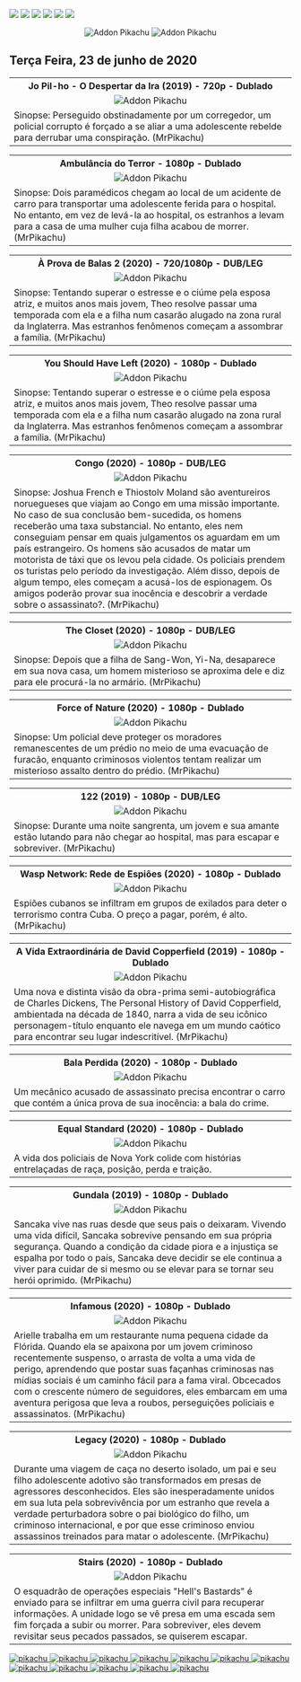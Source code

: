 <!--Copias não serão toleradas-->

 [![](https://tinyurl.com/ydcxhx7f)](http://bit.ly/repokachu) [![](https://tinyurl.com/ybaflaxt)](https://vkodi.net/repo/) [![](https://tinyurl.com/ybcutyjq)](http://bit.ly/zipikachu) [![](https://tinyurl.com/yckqgysp)](https://linktr.ee/addonpikachu) [![](https://tinyurl.com/ybja3588)](https://tinyurl.com/grupopikachu) [![](https://tinyurl.com/y83so6xr)](https://t.me/addonpikachu)  
 <div align="center"><img src="https://tinyurl.com/ydahh4kf" alt="Addon Pikachu"> <img src="https://tinyurl.com/y86yjky9" alt="Addon Pikachu"></div>
 
## Terça Feira, 23 de junho de 2020

<table style="width:100%"><tr><th><center><b> Jo Pil-ho - O Despertar da Ira (2019) - 720p - Dublado </b></center></th></tr>
<tr><td><div align="center"><img src="https://image.tmdb.org/t/p/original/wnG85IpQcWgBRR4Mqcnl0cB2Nvq.jpg" alt="Addon Pikachu"></div></td></tr>
<tr><td><justify>Sinopse:  Perseguido obstinadamente por um corregedor, um policial corrupto é forçado a se aliar a uma adolescente rebelde para derrubar uma conspiração. (MrPikachu)</justify></td></tr></table>

<table style="width:100%"><tr><th><center><b> Ambulância do Terror - 1080p - Dublado </b></center></th></tr>
<tr><td><div align="center"><img src="https://image.tmdb.org/t/p/original/YHwlfx0qwIE9nhKhr5Re3hAdD4.jpg" alt="Addon Pikachu"></div></td></tr>
<tr><td><justify>Sinopse:  Dois paramédicos chegam ao local de um acidente de carro para transportar uma adolescente ferida para o hospital. No entanto, em vez de levá-la ao hospital, os estranhos a levam para a casa de uma mulher cuja filha acabou de morrer. (MrPikachu)</justify></td></tr></table>

<table style="width:100%"><tr><th><center><b> À Prova de Balas 2 (2020) - 720/1080p - DUB/LEG </b></center></th></tr>
<tr><td><div align="center"><img src="https://image.tmdb.org/t/p/original/iOGxpQtUrjs9WBze13jzAq2ZLD.jpg" alt="Addon Pikachu"></div></td></tr>
<tr><td><justify>Sinopse:  Tentando superar o estresse e o ciúme pela esposa atriz, e muitos anos mais jovem, Theo resolve passar uma temporada com ela e a filha num casarão alugado na zona rural da Inglaterra. Mas estranhos fenômenos começam a assombrar a família. (MrPikachu)</justify></td></tr></table>

<table style="width:100%"><tr><th><center><b> You Should Have Left (2020) - 1080p - Dublado </b></center></th></tr>
<tr><td><div align="center"><img src="https://image.tmdb.org/t/p/original/chAGSv4DB9s3fsgULpSZQLN7LgN.jpg" alt="Addon Pikachu"></div></td></tr>
<tr><td><justify>Sinopse:  Tentando superar o estresse e o ciúme pela esposa atriz, e muitos anos mais jovem, Theo resolve passar uma temporada com ela e a filha num casarão alugado na zona rural da Inglaterra. Mas estranhos fenômenos começam a assombrar a família. (MrPikachu)</justify></td></tr></table>

<table style="width:100%"><tr><th><center><b> Congo (2020) - 1080p - DUB/LEG </b></center></th></tr>
<tr><td><div align="center"><img src="https://image.tmdb.org/t/p/original/9ecYUPsAVKg6Cki2JLDJJfbtri.jpg" alt="Addon Pikachu"></div></td></tr>
<tr><td><justify>Sinopse:  Joshua French e Thiostolv Moland são aventureiros noruegueses que viajam ao Congo em uma missão importante. No caso de sua conclusão bem-sucedida, os homens receberão uma taxa substancial. No entanto, eles nem conseguiam pensar em quais julgamentos os aguardam em um país estrangeiro. Os homens são acusados   de matar um motorista de táxi que os levou pela cidade. Os policiais prendem os turistas pelo período da investigação. Além disso, depois de algum tempo, eles começam a acusá-los de espionagem. Os amigos poderão provar sua inocência e descobrir a verdade sobre o assassinato?. (MrPikachu)</justify></td></tr></table>

<table style="width:100%"><tr><th><center><b> The Closet (2020) - 1080p - DUB/LEG </b></center></th></tr>
<tr><td><div align="center"><img src="https://i.ytimg.com/vi_webp/o_kFsiGnX1A/maxresdefault.webp" alt="Addon Pikachu"></div></td></tr>
<tr><td><justify>Sinopse:  Depois que a filha de Sang-Won, Yi-Na, desaparece em sua nova casa, um homem misterioso se aproxima dele e diz para ele procurá-la no armário. (MrPikachu)</justify></td></tr></table>

<table style="width:100%"><tr><th><center><b> Force of Nature (2020) - 1080p - Dublado </b></center></th></tr>
<tr><td><div align="center"><img src="https://image.tmdb.org/t/p/original/jAtO4ci8Tr5jDmg33XF3OZ8VPah.jpg" alt="Addon Pikachu"></div></td></tr>
<tr><td><justify>Sinopse:  Um policial deve proteger os moradores remanescentes de um prédio no meio de uma evacuação de furacão, enquanto criminosos violentos tentam realizar um misterioso assalto dentro do prédio. (MrPikachu)</justify></td></tr></table>

<table style="width:100%"><tr><th><center><b> 122 (2019) - 1080p - DUB/LEG </b></center></th></tr>
<tr><td><div align="center"><img src="https://image.tmdb.org/t/p/original/iRmND7pOOYFib83m6SkPFy6hTou.jpg" alt="Addon Pikachu"></div></td></tr>
<tr><td><justify>Sinopse:  Durante uma noite sangrenta, um jovem e sua amante estão lutando para não chegar ao hospital, mas para escapar e sobreviver. (MrPikachu)</justify></td></tr></table>

<table style="width:100%"><tr><th><center><b> Wasp Network: Rede de Espiões (2020) - 1080p - Dublado </b></center></th></tr>
<tr><td><div align="center"><img src="https://image.tmdb.org/t/p/original/72r4uAQGsa8KEv0DB2TpSu31lEB.jpg" alt="Addon Pikachu"></div></td></tr>
<tr><td><justify>Espiões cubanos se infiltram em grupos de exilados para deter o terrorismo contra Cuba. O preço a pagar, porém, é alto. (MrPikachu)</justify></td></tr></table>


<table style="width:100%"><tr><th><center><b> A Vida Extraordinária de David Copperfield (2019) - 1080p - Dublado </b></center></th></tr>
<tr><td><div align="center"><img src="https://image.tmdb.org/t/p/original/b8Pl9bvqJZgcZBIxxbAcaTCFba.jpg" alt="Addon Pikachu"></div></td></tr>
<tr><td><justify> Uma nova e distinta visão da obra-prima semi-autobiográfica de Charles Dickens, The Personal History of David Copperfield, ambientada na década de 1840, narra a vida de seu icônico personagem-título enquanto ele navega em um mundo caótico para encontrar seu lugar indescritível. (MrPikachu)</justify></td></tr></table>


<table style="width:100%"><tr><th><center><b> Bala Perdida (2020) - 1080p - Dublado </b></center></th></tr>
<tr><td><div align="center"><img src="https://image.tmdb.org/t/p/original/t4mzypFVjY6toyBXAmfrIaWcUXa.jpg" alt="Addon Pikachu"></div></td></tr>
<tr><td><justify>Um mecânico acusado de assassinato precisa encontrar o carro que contém a única prova de sua inocência: a bala do crime.</justify></td></tr></table>

<table style="width:100%"><tr><th><center><b> Equal Standard (2020) - 1080p - Dublado </b></center></th></tr>
<tr><td><div align="center"><img src="https://image.tmdb.org/t/p/original/p5Gy0pcWSywKyPFtGLMh5paGTIj.jpg" alt="Addon Pikachu"></div></td></tr>
<tr><td><justify>A vida dos policiais de Nova York colide com histórias entrelaçadas de raça, posição, perda e traição.</justify></td></tr></table>


<table style="width:100%"><tr><th><center><b> Gundala (2019) - 1080p - Dublado </b></center></th></tr>
<tr><td><div align="center"><img src="https://image.tmdb.org/t/p/original/nmHCKQ1GtlPLZVAtBfsYDqVPhPW.jpg" alt="Addon Pikachu"></div></td></tr>
<tr><td><justify>Sancaka vive nas ruas desde que seus pais o deixaram. Vivendo uma vida difícil, Sancaka sobrevive pensando em sua própria segurança. Quando a condição da cidade piora e a injustiça se espalha por todo o país, Sancaka deve decidir se ele continua a viver para cuidar de si mesmo ou se elevar para se tornar seu herói oprimido. (MrPikachu)</justify></td></tr></table>


<table style="width:100%"><tr><th><center><b> Infamous (2020) - 1080p - Dublado </b></center></th></tr>
<tr><td><div align="center"><img src="https://image.tmdb.org/t/p/original/j57oUw8LIYvjOl0zs3A1A1UqwKH.jpg" alt="Addon Pikachu"></div></td></tr>
<tr><td><justify>Arielle trabalha em um restaurante numa pequena cidade da Flórida. Quando ela se apaixona por um jovem criminoso recentemente suspenso, o arrasta de volta a uma vida de perigo, aprendendo que postar suas façanhas criminosas nas mídias sociais é um caminho fácil para a fama viral. Obcecados com o crescente número de seguidores, eles embarcam em uma aventura perigosa que leva a roubos, perseguições policiais e assassinatos. (MrPikachu)</justify></td></tr></table>


<table style="width:100%"><tr><th><center><b> Legacy (2020) - 1080p - Dublado </b></center></th></tr>
<tr><td><div align="center"><img src="https://image.tmdb.org/t/p/w220_and_h330_face/mMV1s4zuJSHCrkuhZQJLaHbOwEy.jpg" alt="Addon Pikachu"></div></td></tr>
<tr><td><justify>Durante uma viagem de caça no deserto isolado, um pai e seu filho adolescente adotivo são transformados em presas de agressores desconhecidos. Eles são inesperadamente unidos em sua luta pela sobrevivência por um estranho que revela a verdade perturbadora sobre o pai biológico do filho, um criminoso internacional, e por que esse criminoso enviou assassinos treinados para matar o adolescente. (MrPikachu)</justify></td></tr></table>


<table style="width:100%"><tr><th><center><b> Stairs (2020) - 1080p - Dublado </b></center></th></tr>
<tr><td><div align="center"><img src="https://image.tmdb.org/t/p/original/s4nGmEeYpy0zM0UC3QfgOBJJyGa.jpg" alt="Addon Pikachu"></div></td></tr>
<tr><td><justify>O esquadrão de operações especiais "Hell's Bastards" é enviado para se infiltrar em uma guerra civil para recuperar informações. A unidade logo se vê presa em uma escada sem fim forçada a subir ou morrer. Para sobreviver, eles devem revisitar seus pecados passados, se quiserem escapar.</justify></td></tr></table>

<a href="https://bit.ly/pikachufull">
<img src="https://tinyurl.com/y9zk36eq" alt="pikachu">
</a>
<a href="https://bit.ly/novidadedocs">
<img src="https://tinyurl.com/y9xs5l4t" alt="pikachu">
</a>
<a href="https://bit.ly/novidaDesenhos">
<img src="https://tinyurl.com/y73n4mmf" alt="pikachu">
</a>
<a href="https://bit.ly/novidadenovelas">
<img src="https://tinyurl.com/ybrg85o5" alt="pikachu">
</a>
<a href="https://bit.ly/novidadeinfantil">
<img src="https://tinyurl.com/y9pkjsed" alt="pikachu">
<a href="https://bit.ly/novidadesforno">
<img src="https://tinyurl.com/y8r3h7x2" alt="pikachu">
</a>
</a>
<a href="https://bit.ly/novidadeanimes">
<img src="https://tinyurl.com/y8tc5v56" alt="pikachu">
</a>
<a href="https://bit.ly/novidadeshows">
<img src="https://tinyurl.com/ybdjml82" alt="pikachu">
</a>
<a href="https://bit.ly/novidadeseries">
<img src="https://tinyurl.com/y8pbauft" alt="pikachu">
</a>
<a href="https://bit.ly/novidadelives">
<img src="https://tinyurl.com/y8ehpr7u" alt="pikachu">
</a>
<a href="https://bit.ly/novidadeTV">
<img src="https://tinyurl.com/ydbcnj3f" alt="pikachu">
</a>
<a href="https://bit.ly/pikachufull">
<img src="https://tinyurl.com/y72vpx8n" alt="pikachu">
</a>


<!--Copias não serão toleradas-->

